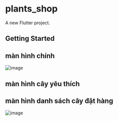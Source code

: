 # plants_shop

A new Flutter project.

## Getting Started

## màn hình chính 
![image](https://user-images.githubusercontent.com/52748746/113106382-eac61b00-922c-11eb-87a5-924065c028d8.png)

## màn hình cây yêu thích

## màn hình danh sách cây đặt hàng 
![image](https://user-images.githubusercontent.com/52748746/113106817-63c57280-922d-11eb-8d41-1d8fd13ca1d9.png)
